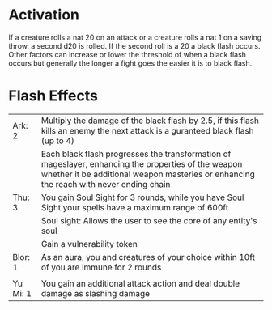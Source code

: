 # Activation

If a creature rolls a nat 20 on an attack or a creature rolls a nat 1 on a saving throw. a second d20 is rolled. If the second roll is a 20 a black flash occurs. Other factors can increase or lower the threshold of when a black flash occurs but generally the longer a fight goes the easier it is to black flash.

#  Flash Effects

|          |                                                                                                                                                                                               |
| -------- | --------------------------------------------------------------------------------------------------------------------------------------------------------------------------------------------- |
| Ark: 2   | Multiply the damage of the black flash by 2.5, if this flash kills an enemy the next attack is a guranteed black flash (up to 4)                                                              |
|          | Each black flash progresses the transformation of mageslayer, enhancing the properties of the weapon whether it be additional weapon masteries or enhancing the reach with never ending chain |
| Thu: 3   | You gain Soul Sight for 3 rounds, while you have Soul Sight your spells have a maximum range of 600ft                                                                                         |
|          | Soul sight: Allows the user to see the core of any entity's soul                                                                                                                              |
|          | Gain a vulnerability token                                                                                                                                                                    |
| Blor: 1  | As an aura, you and creatures of your choice within 10ft of you are immune for 2 rounds                                                                                                       |
|          |                                                                                                                                                                                               |
| Yu Mi: 1 | You gain an additional attack action and deal double damage as slashing damage                                                                                                                |